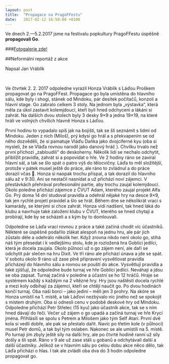 ```yaml
---
layout: post
title:  "Propagace na PragoFFestu"
date:   2017-02-12 16:50:00 +0100
---
```


Ve dnech 2.&mdash;5.2.2017 jsme na festivalu popkultury PragoFFestu úspěšně **propagovali Go**.

###<a href="https://goo.gl/photos/eLVLWmpTyYTb4Mkn7">Fotogalerie zde!</a>

##Neformální reportáž z akce

Napsal Jan Vráblík

<br>

Ve čtvrtek 2. 2. 2017 odpoledne vyrazil Honza Vráblík s Láďou
Proškem propagovat go na PragoFFest. Propagace go byla umístěna do
hlavního sálu, kde byly i shogi, stánek od Mindoku, pár desítek
počítačů, konzolí a hlavní stage.  Go zabralo celkem 3 stoly. Na
jednom byla „výstavka“, která měla za úkol zastavit kolemjdoucí,
kteří byli hned odchyceni a lákáni si zahrát. Na dalších dvou
stolech byly 3 desky 9&times;9 a jedna 19&times;19, na které hráli ve volných
chvílích hlavně Honza s Láďou.

První hodinu to vypadalo spíš
jak na bojišti, tak se šli seznámit s lidmi od Mindoku. Jeden z nich
(Miloš), prý kdysi go hrál a s překvapením se od něho dozvěděli,
že si pamatuje Vláďu Daňka jako dvojciferné kyu (oba si mysleli,
že se Vláďa rovnou narodil jako danový hráč ).  Chvilku trvalo
než první příchozí „zabloudili“ do deskoherny. Několik lidí
se nechalo odchytit, přiblížit pravidla, zahrát si a popovídat
o hře. Ve 2 hodiny ráno se zavíral hlavní sál, a tak se šlo
spát o patro výš do tělocvičny. Láďa to měl složitější,
protože v pátek musel ještě do práce, ale ráno to zvládnul a do
práce dorazil včas 🙂. Honza si naopak trochu přispal, a tak
dorazil do hlavního sálu až v 9:30. Ani se nestačil nasnídat a už
přichází noví zájemci. V přestávkách přehrával profesionální
partie, aby trochu zaujal kolemjdoucí.  Okolo poledne přichází
zájemce z ČVUT Adam, kterého zaujal projekt Alfa Go. Prý doma 14
dní studoval pravidla a odehrál nějaké hry na desce 9&times;9, tak jen
rychlé projetí pravidel a šlo se hrát. Během dne se několikrát
vrací s kamarády, se kterými si chce zahrát. Honza vidí nadšení,
tak hned láká do klubu a navrhuje také založení klubu v ČVUT,
kterého se hned chytají a probírají, kde by se scházeli a s kým
by to domlouvali.

Odpoledne se Láďa vrací rovnou z práce a také
začíná chodit víc účastníků. Některé se úspěšně podařilo
zlákat alespoň na jednu hru, ale pár jich zůstalo déle a odehrálo
několik her. Když zrovna nikdo není okolo go, stíhá náš tým
přesedat i k vedlejšímu stolu, kde je rozložená hra Goblíci
jedlíci, která je docela zaujala. Okolo půlnoci už o go zájem
není, ale daří se odchytit pár slečen na hru Dixit. Ve tři ráno
ale přichází únava a jde se spát.  V sobotu okolo 9 ráno už zase
plně připravení vysvětlovat pravidla přicházejí do hlavního sálu
a rovnou se pouští do akce. Vysvětlují pravidla a také zjišťují,
že odpoledne bude turnaj ve hře Goblíci jedlíci. Neváhají a
jdou se oba zapsat. Turnaj začíná v poledne a účastní se ho 12
hráčů. Hraje se systémem každý s každým na 2 vítězné hry. Hry
jsou naštěstí docela rychlé a mezi koly odbíhají za zájemci,
kteří se chtějí naučit go. Po dvou hodinách končí turnaj. Oba
naši borci &ndash; jako jediní &ndash; měli jen 3 prohry. Na skóre se Honza umístil
na 1. místě, a tak Láďovi nezbývalo nic jiného než se spokojit s
místem druhým. Oba si odnesli cenu v podobě deskové hry od Mindoku.
Odpoledne přichází Petr Střelec (15 kyu) jako účastník akce,
tak se s ním hned dávají do řeči. Večer už zájem o go upadá a
začíná turnaj ve hře Krycí jména. Přihlásili se spolu s Petrem
a Milošem jako tým Self Atari. První dvě kola si vedli dobře, ale
pak se přestalo dařit. Navíc po třetím kole (v půlnoci) musel Petr
domů, a tak byl tým oslaben. Nakonec se ale umístili na 5. místě. Po
turnaji jim zbyly ještě síly na další hry, ale po čtvrté hodině
ranní už síly došly a šli spát.  Ráno v 9 ale už zase stáli
u gobanů a odchytávali další a další účastníky. Jelikož se v
hlavním sálu po celou dobu akce něco dělo, tak Láďa přichází
o hlas. I tak ale zvládli oba dva do 3 hodin odpoledne propagovat go.

